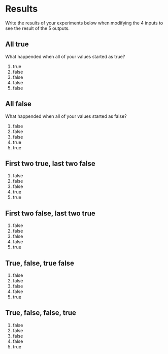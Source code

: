 # Results
Write the results of your experiments below when modifying the 4 inputs to see the result of the 5 outputs.

## All true
What happended when all of your values started as true?
1.  true
2.  false   
3.  false   
4.  false   
5.  false

## All false
What happended when all of your values started as false?
1.  false
2.  false
3.  false
4.  true
5.  true

## First two true, last two false

1.  false
2.  false
3.  false
4.  true
5.  true

## First two false, last two true

1.  false
2.  false
3.  false
4.  false
5.  true

## True, false, true false

1.  false
2.  false
3.  false
4.  false
5.  true

## True, false, false, true

1.  false
2.  false
3.  false
4.  false
5.  true